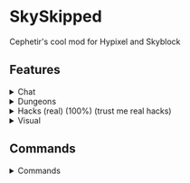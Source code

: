 # SkySkipped
Cephetir's cool mod for Hypixel and Skyblock

## Features
<details>
    <summary>Chat</summary>

### Chat
- Party Chat Swapper
    - Automatically swaps between party chat and global chat on leave/join party
- Name ping
    - Plays sound when someone says your name in chat
</details>

<details>
    <summary>Dungeons</summary>

### Dungeons
- Auto Ghost Block
    - Automatically make ghost block on stairs, upside down stairs, skulls, etc.
- Auto Dungeon Leave/Auto Fragbot Invite
    - Leaves dungeon on its end
- Chest Closer
    - Auto close chests in dungeons and crystal hollows
- Mimic Killed Message On Mimic Death
    - Send mimic death text on it's death
- Rabbit Hat Ping
    - Ping on Watcher cleared
- Player ESP
    - Show players through walls in dungeons
- Terminals Display
    - Display called terminals in player's nametag
</details>

<details>
    <summary>Hacks (real) (100%) (trust me real hacks)</summary>

### Hacks (real) (100%) (trust me real hacks)
- Unstuck for Pizza client
    - Moves player when its stuck in a block
- Block ability
    - Blocks any item's ability
</details>

<details>
    <summary>Visual</summary>

### Visual
- Hide Pet's Candies
    - Hides pet's candies counter in tooltip
- Pets Overlay
    - Good-looking overlay for pets menu
- Highlight Presents in Jerry Workshop
    - Highlight presents in Jerry Workshop
- Perspective Toggle
    - Activates 3rd perspective on key
- Custom Scoreboard
    - Replaces "www.hypixel.net" text with custom one
- Remove Red Numbers In Scoreboard
</details>

## Commands
<details>
    <summary>Commands</summary>

- /sm or /sm gui - opens config gui
- /sm github - opens official github page
- /sm crit - shows last critical hit
- /sm pet [pet index] - Auto select pet very fast
- /sm help - shows all commands list
</details>